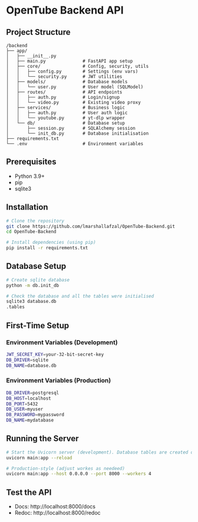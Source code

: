 # OpenTube Backend API

## Project Structure

```
/backend
├── app/
│   ├── __init__.py
│   ├── main.py              # FastAPI app setup
│   ├── core/                # Config, security, utils
│   │   ├── config.py        # Settings (env vars)
│   │   └── security.py      # JWT utilities
│   ├── models/              # Database models
│   │   └── user.py          # User model (SQLModel)
│   ├── routes/              # API endpoints
│   │   ├── auth.py          # Login/signup
│   │   └── video.py         # Existing video proxy
│   ├── services/            # Business logic
│   │   ├── auth.py          # User auth logic
│   │   └── youtube.py       # yt-dlp wrapper
│   └── db/                  # Database setup
│       ├── session.py       # SQLAlchemy session
│       └── init_db.py       # Database initialisation
├── requirements.txt
└── .env                     # Environment variables
```

## Prerequisites
 - Python 3.9+
 - pip
 - sqlite3

## Installation
```bash
# Clone the repository
git clone https://github.com/lmarshallafzal/OpenTube-Backend.git
cd OpenTube-Backend

# Install dependencies (using pip)
pip install -r requirements.txt
```

## Database Setup
```bash
# Create sqlite database
python -m db.init_db

# Check the database and all the tables were initialised
sqlite3 database.db
.tables
```

## First-Time Setup

### Environment Variables (Development)
```bash
JWT_SECRET_KEY=your-32-bit-secret-key
DB_DRIVER=sqlite
DB_NAME=database.db
```
### Environment Variables (Production)
```bash
DB_DRIVER=postgresql
DB_HOST=localhost
DB_PORT=5432
DB_USER=myuser
DB_PASSWORD=mypassword
DB_NAME=mydatabase
```

## Running the Server
```bash
# Start the Uvicorn server (development). Database tables are created on startup.
uvicorn main:app --reload

# Production-style (adjust workes as needeed)
uvicorn main:app --host 0.0.0.0 --port 8000 --workers 4
```

## Test the API
 - Docs: http://localhost:8000/docs
 - Redoc: http://localhost:8000/redoc


